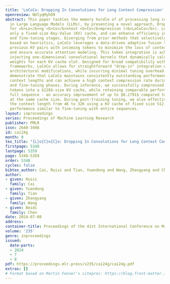 ```yaml
---
title: 'LoCoCo: Dropping In Convolutions for Long Context Compression'
openreview: NUlyqMyhO9
abstract: This paper tackles the memory hurdle of of processing long context sequences
  in Large Language Models (LLMs), by presenting a novel approach, Dropping In Convolutions
  for <b>Lo</b>ng <b>Co</b>ntext <b>Co</b>mpression (<b>LoCoCo</b>). LoCoCo employs
  only a fixed-size Key-Value (KV) cache, and can enhance efficiency in both inference
  and fine-tuning stages. Diverging from prior methods that selectively drop KV pairs
  based on heuristics, LoCoCo leverages a data-driven adaptive fusion technique, blending
  previous KV pairs with incoming tokens to minimize the loss of contextual information
  and ensure accurate attention modeling. This token integration is achieved through
  injecting one-dimensional convolutional kernels that dynamically calculate mixing
  weights for each KV cache slot. Designed for broad compatibility with existing LLM
  frameworks, LoCoCo allows for straightforward "drop-in" integration without needing
  architectural modifications, while incurring minimal tuning overhead. Experiments
  demonstrate that LoCoCo maintains consistently outstanding performance across various
  context lengths and can achieve a high context compression rate during both inference
  and fine-tuning phases. During inference, we successfully compressed up to $3482$
  tokens into a $128$-size KV cache, while retaining comparable performance to the
  full sequence - an accuracy improvement of up to $0.2791$ compared to baselines
  at the same cache size. During post-training tuning, we also effectively extended
  the context length from 4K to 32K using a KV cache of fixed size 512, achieving
  performance similar to fine-tuning with entire sequences.
layout: inproceedings
series: Proceedings of Machine Learning Research
publisher: PMLR
issn: 2640-3498
id: cai24g
month: 0
tex_title: "{L}o{C}o{C}o: Dropping In Convolutions for Long Context Compression"
firstpage: 5348
lastpage: 5359
page: 5348-5359
order: 5348
cycles: false
bibtex_author: Cai, Ruisi and Tian, Yuandong and Wang, Zhangyang and Chen, Beidi
author:
- given: Ruisi
  family: Cai
- given: Yuandong
  family: Tian
- given: Zhangyang
  family: Wang
- given: Beidi
  family: Chen
date: 2024-07-08
address:
container-title: Proceedings of the 41st International Conference on Machine Learning
volume: '235'
genre: inproceedings
issued:
  date-parts:
  - 2024
  - 7
  - 8
pdf: https://proceedings.mlr.press/v235/cai24g/cai24g.pdf
extras: []
# Format based on Martin Fenner's citeproc: https://blog.front-matter.io/posts/citeproc-yaml-for-bibliographies/
---
```

